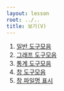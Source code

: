 ```yaml
---
layout: lesson
root: ../..
title: 보기(V)
---
```


<div class="toc" markdown="1">

1.  [일반 도구모음]()
2.  [그래프 도구모음]()
3.  [통계 도구모음]()
4.  [창 도구모음]()
5.  [창 파일명 표시]()

</div>

<div name="04-"></div>

</div>

